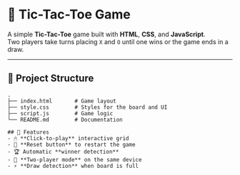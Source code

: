 # 🎯 Tic-Tac-Toe Game

A simple **Tic-Tac-Toe** game built with **HTML**, **CSS**, and **JavaScript**.  
Two players take turns placing `X` and `O` until one wins or the game ends in a draw.

---

## 📂 Project Structure
```plaintext
.
├── index.html       # Game layout
├── style.css        # Styles for the board and UI
├── script.js        # Game logic
└── README.md        # Documentation

## 🚀 Features
- 🖱 **Click-to-play** interactive grid
- 🔄 **Reset button** to restart the game
- 🏆 Automatic **winner detection**
- 🤝 **Two-player mode** on the same device
- ⚡ **Draw detection** when board is full


